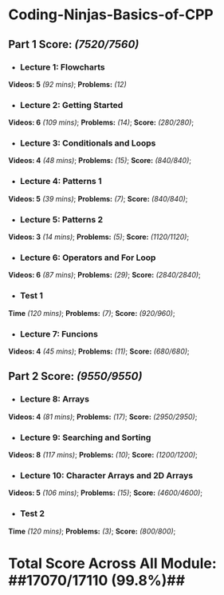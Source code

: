 # Coding-Ninjas-Basics-of-CPP

 ## Part 1 **Score:** *(7520/7560)* 
 
 * ### Lecture 1: Flowcharts
 **Videos: 5** *(92 mins)*;
 **Problems:** *(12)*
  
 * ### Lecture 2: Getting Started
 **Videos: 6** *(109 mins)*;
 **Problems:** *(14)*;
 **Score:** *(280/280)*;
 
 * ### Lecture 3: Conditionals and Loops
 **Videos: 4** *(48 mins)*;
 **Problems:** *(15)*;
 **Score:** *(840/840)*;
 
 * ### Lecture 4: Patterns 1
 **Videos: 5** *(39 mins)*;
 **Problems:** *(7)*;
 **Score:** *(840/840)*;
 
 * ### Lecture 5: Patterns 2
 **Videos: 3** *(14 mins)*;
 **Problems:** *(5)*;
 **Score:** *(1120/1120)*;
 
 * ### Lecture 6: Operators and For Loop
 **Videos: 6** *(87 mins)*;
 **Problems:** *(29)*;
 **Score:** *(2840/2840)*;
  
 * ### Test 1
 **Time** *(120 mins)*;
 **Problems:** *(7)*;
 **Score:** *(920/960)*;
 
 * ### Lecture 7: Funcions
 **Videos: 4** *(45 mins)*;
 **Problems:** *(11)*;
 **Score:** *(680/680)*;
 
  ## Part 2 **Score:** *(9550/9550)*
  
 * ### Lecture 8: Arrays
 **Videos: 4** *(81 mins)*;
 **Problems:** *(17)*;
 **Score:** *(2950/2950)*;
 
 * ### Lecture 9: Searching and Sorting
 **Videos: 8** *(117 mins)*;
 **Problems:** *(10)*;
 **Score:** *(1200/1200)*;
 
 * ### Lecture 10: Character Arrays and 2D Arrays
 **Videos: 5** *(106 mins)*;
 **Problems:** *(15)*;
 **Score:** *(4600/4600)*;
 
 * ### Test 2
 **Time** *(120 mins)*;
 **Problems:** *(3)*;
 **Score:** *(800/800)*;
 
 # Total Score Across All Module: ##17070/17110 (99.8%)##
